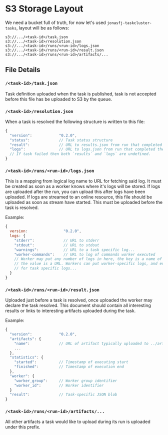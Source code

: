 S3 Storage Layout
=================

We need a bucket full of truth, for now let's used `jonasfj-taskcluster-tasks`,
layout will be as follows:

    s3://.../<task-id>/task.json
    s3://.../<task-id>/resolution.json
    s3://.../<task-id>/runs/<run-id>/logs.json
    s3://.../<task-id>/runs/<run-id>/result.json
    s3://.../<task-id>/runs/<run-id>/artifacts/...

File Details
------------

### `/<task-id>/task.json`
Task definition uploaded when the task is published, task is not accepted before
this file has be uploaded to S3 by the queue.

### `/<task-id>/resolution.json`
When a task is resolved the following structure is written to this file:
``` Javascript
{
  "version":            "0.2.0",
  "status":             // Task status structure
  "result":             // URL to results.json from run that completed the task
  "logs":               // URL to logs.json from run that completed the task
  // If task failed then both `results` and `logs` are undefined.
}
```

### `/<task-id>/runs/<run-id>/logs.json`
This is a mapping from logical log name to URL for fetching said log. It must be
created as soon as a worker knows where it's logs will be stored. If logs are
uploaded after the run, you can upload this after logs have been uploaded. If
logs are streamed to an online resource, this file should be uploaded as soon
as stream have started. This must be uploaded before the task is resolved.

Example:
``` Javascript
{
  version:                "0.2.0",
  logs: {
    "stderr":             // URL to stderr
    "stdout":             // URL to stdout
    "warnings":           // URL to a task specific log...
    "worker-commands":    // URL to log of commands worker executed
    // Worker may put any number of logs in here, the key is a name of the log,
    // the value is a URL. Workers can put worker-specific logs, and even allow
    // for task specific logs...
  }
}
```

### `/<task-id>/runs/<run-id>/result.json`
Uploaded just before a task is resolved, once uploaded the worker may declare
the task resolved. This document should contain all interesting results or links
to interesting artifacts uploaded during the task.

Example:
``` Javascript
{
  "version":            "0.2.0",
  "artifacts": {
    "name":             // URL of artifact typically uploaded to ../artifacts/
    ...
  },
  "statistics": {
    "started":          // Timestamp of executing start
    "finished":         // Timestamp of execution end
  },
  "worker": {
    "worker_group":     // Worker group identifier
    "worker_id":        // Worker identifier
  }
  "result":             // Task-specific JSON blob
}
```


### `/<task-id>/runs/<run-id>/artifacts/...`
All other artifacts a task would like to upload during its run is uploaded under
this prefix.
